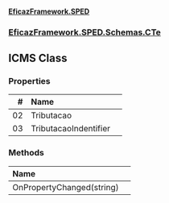 #### [EficazFramework.SPED](EficazFrameworkSPED.md 'EficazFramework SPED')
### [EficazFramework.SPED.Schemas.CTe](EficazFramework.SPED.Schemas.CTe.md 'EficazFramework.SPED.Schemas.CTe')

## ICMS Class
### Properties

| # | Name | |
| ---: | :--- | :--- |
| 02 | Tributacao |  |
| 03 | TributacaoIndentifier |  |
### Methods

| Name | |
| :--- | :--- |
| OnPropertyChanged(string) |  |
